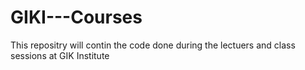 # GIKI---Courses
 This repositry will contin the code done during the lectuers and class sessions at GIK Institute
